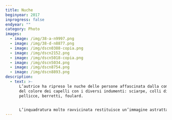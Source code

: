 ```yaml
---
title: Nuche
beginyear: 2017
inprogress: false
endyear: ""
category: Photo
images:
  - image: /img/38-a-n9997.png
  - image: /img/38-d-n8877.png
  - image: /img/dscn0388-copia.png
  - image: /img/dscn2152.png
  - image: /img/dscn5018-copia.png
  - image: /img/dscn5034.png
  - image: /img/dscn8754.png
  - image: /img/dscn8893.png
description:
  - text: >-
      L’autrice ha ripreso le nuche delle persone affascinata dalla combinazione
      del colore dei capelli con i diversi indumenti: sciarpe, colli di
      pellicce, berretti, foulard.


      L’inquadratura molto ravvicinata restituisce un’immagine astratta dove il colore emerge sulla forma.
---
```

